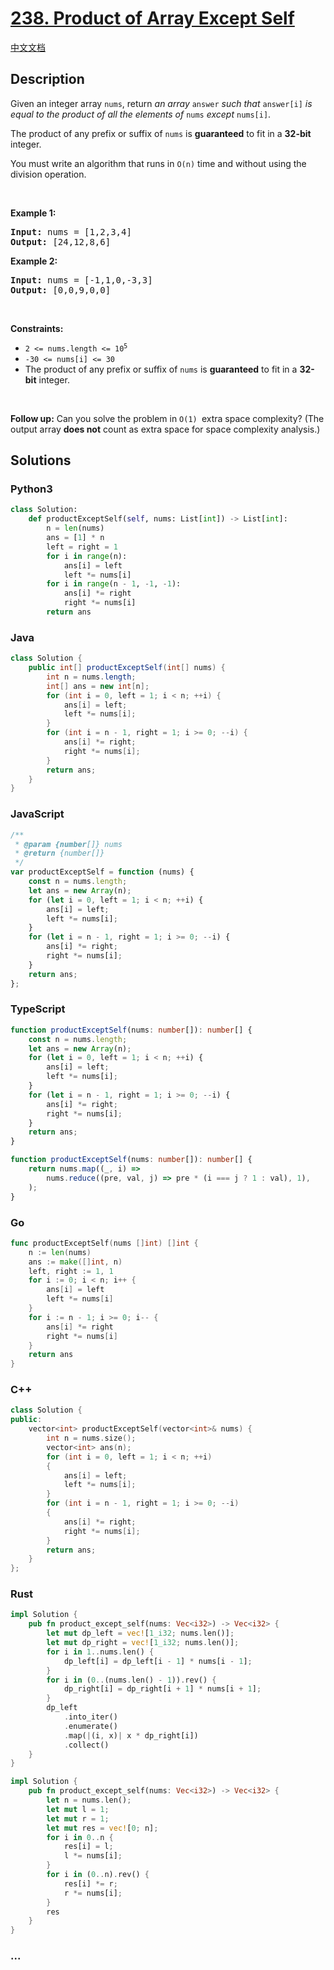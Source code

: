 # [238. Product of Array Except Self](https://leetcode.com/problems/product-of-array-except-self)

[中文文档](/solution/0200-0299/0238.Product%20of%20Array%20Except%20Self/README.md)

## Description

<p>Given an integer array <code>nums</code>, return <em>an array</em> <code>answer</code> <em>such that</em> <code>answer[i]</code> <em>is equal to the product of all the elements of</em> <code>nums</code> <em>except</em> <code>nums[i]</code>.</p>

<p>The product of any prefix or suffix of <code>nums</code> is <strong>guaranteed</strong> to fit in a <strong>32-bit</strong> integer.</p>

<p>You must write an algorithm that runs in&nbsp;<code>O(n)</code>&nbsp;time and without using the division operation.</p>

<p>&nbsp;</p>
<p><strong>Example 1:</strong></p>
<pre><strong>Input:</strong> nums = [1,2,3,4]
<strong>Output:</strong> [24,12,8,6]
</pre><p><strong>Example 2:</strong></p>
<pre><strong>Input:</strong> nums = [-1,1,0,-3,3]
<strong>Output:</strong> [0,0,9,0,0]
</pre>
<p>&nbsp;</p>
<p><strong>Constraints:</strong></p>

<ul>
	<li><code>2 &lt;= nums.length &lt;= 10<sup>5</sup></code></li>
	<li><code>-30 &lt;= nums[i] &lt;= 30</code></li>
	<li>The product of any prefix or suffix of <code>nums</code> is <strong>guaranteed</strong> to fit in a <strong>32-bit</strong> integer.</li>
</ul>

<p>&nbsp;</p>
<p><strong>Follow up:</strong>&nbsp;Can you solve the problem in <code>O(1)&nbsp;</code>extra&nbsp;space complexity? (The output array <strong>does not</strong> count as extra space for space complexity analysis.)</p>

## Solutions

<!-- tabs:start -->

### **Python3**

```python
class Solution:
    def productExceptSelf(self, nums: List[int]) -> List[int]:
        n = len(nums)
        ans = [1] * n
        left = right = 1
        for i in range(n):
            ans[i] = left
            left *= nums[i]
        for i in range(n - 1, -1, -1):
            ans[i] *= right
            right *= nums[i]
        return ans
```

### **Java**

```java
class Solution {
    public int[] productExceptSelf(int[] nums) {
        int n = nums.length;
        int[] ans = new int[n];
        for (int i = 0, left = 1; i < n; ++i) {
            ans[i] = left;
            left *= nums[i];
        }
        for (int i = n - 1, right = 1; i >= 0; --i) {
            ans[i] *= right;
            right *= nums[i];
        }
        return ans;
    }
}
```

### **JavaScript**

```js
/**
 * @param {number[]} nums
 * @return {number[]}
 */
var productExceptSelf = function (nums) {
    const n = nums.length;
    let ans = new Array(n);
    for (let i = 0, left = 1; i < n; ++i) {
        ans[i] = left;
        left *= nums[i];
    }
    for (let i = n - 1, right = 1; i >= 0; --i) {
        ans[i] *= right;
        right *= nums[i];
    }
    return ans;
};
```

### **TypeScript**

```ts
function productExceptSelf(nums: number[]): number[] {
    const n = nums.length;
    let ans = new Array(n);
    for (let i = 0, left = 1; i < n; ++i) {
        ans[i] = left;
        left *= nums[i];
    }
    for (let i = n - 1, right = 1; i >= 0; --i) {
        ans[i] *= right;
        right *= nums[i];
    }
    return ans;
}
```

```ts
function productExceptSelf(nums: number[]): number[] {
    return nums.map((_, i) =>
        nums.reduce((pre, val, j) => pre * (i === j ? 1 : val), 1),
    );
}
```

### **Go**

```go
func productExceptSelf(nums []int) []int {
	n := len(nums)
	ans := make([]int, n)
	left, right := 1, 1
	for i := 0; i < n; i++ {
		ans[i] = left
		left *= nums[i]
	}
	for i := n - 1; i >= 0; i-- {
		ans[i] *= right
		right *= nums[i]
	}
	return ans
}
```

### **C++**

```cpp
class Solution {
public:
    vector<int> productExceptSelf(vector<int>& nums) {
        int n = nums.size();
        vector<int> ans(n);
        for (int i = 0, left = 1; i < n; ++i)
        {
            ans[i] = left;
            left *= nums[i];
        }
        for (int i = n - 1, right = 1; i >= 0; --i)
        {
            ans[i] *= right;
            right *= nums[i];
        }
        return ans;
    }
};
```

### **Rust**

```rust
impl Solution {
    pub fn product_except_self(nums: Vec<i32>) -> Vec<i32> {
        let mut dp_left = vec![1_i32; nums.len()];
        let mut dp_right = vec![1_i32; nums.len()];
        for i in 1..nums.len() {
            dp_left[i] = dp_left[i - 1] * nums[i - 1];
        }
        for i in (0..(nums.len() - 1)).rev() {
            dp_right[i] = dp_right[i + 1] * nums[i + 1];
        }
        dp_left
            .into_iter()
            .enumerate()
            .map(|(i, x)| x * dp_right[i])
            .collect()
    }
}
```

```rust
impl Solution {
    pub fn product_except_self(nums: Vec<i32>) -> Vec<i32> {
        let n = nums.len();
        let mut l = 1;
        let mut r = 1;
        let mut res = vec![0; n];
        for i in 0..n {
            res[i] = l;
            l *= nums[i];
        }
        for i in (0..n).rev() {
            res[i] *= r;
            r *= nums[i];
        }
        res
    }
}
```

### **...**

```

```

<!-- tabs:end -->
